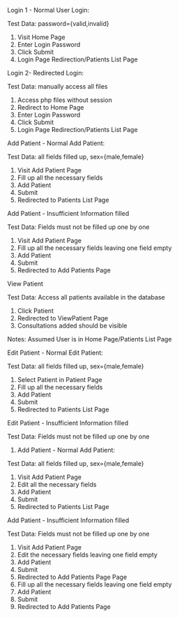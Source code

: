 Login 1 - Normal User Login:

Test Data: password={valid,invalid}

1. Visit Home Page
2. Enter Login Password
3. Click Submit
4. Login Page Redirection/Patients List Page

Login 2- Redirected Login:

Test Data: manually access all files

1. Access php files without session
2. Redirect to Home Page
2. Enter Login Password
3. Click Submit
4. Login Page Redirection/Patients List Page

Add Patient - Normal Add Patient:

Test Data: all fields filled up, sex={male,female}

1. Visit Add Patient Page
2. Fill up all the necessary fields
3. Add Patient
4. Submit
5. Redirected to Patients List Page

Add Patient - Insufficient Information filled

Test Data: Fields must not be filled up one by one

1. Visit Add Patient Page
2. Fill up all the necessary fields leaving one field empty
3. Add Patient
4. Submit
5. Redirected to Add Patients Page

View Patient

Test Data: Access all patients available in the database

1. Click Patient
2. Redirected to ViewPatient Page
3. Consultations added should be visible

Notes: Assumed User is in Home Page/Patients List Page

Edit Patient - Normal Edit Patient:

Test Data: all fields filled up, sex={male,female}

1. Select Patient in Patient Page
2. Fill up all the necessary fields
3. Add Patient
4. Submit
5. Redirected to Patients List Page

Edit Patient - Insufficient Information filled

Test Data: Fields must not be filled up one by one

1. Add Patient - Normal Add Patient:

Test Data: all fields filled up, sex={male,female}

1. Visit Add Patient Page
2. Edit all the necessary fields
3. Add Patient
4. Submit
5. Redirected to Patients List Page

Add Patient - Insufficient Information filled

Test Data: Fields must not be filled up one by one

1. Visit Add Patient Page
2. Edit the necessary fields leaving one field empty
3. Add Patient
4. Submit
5. Redirected to Add Patients Page Page
2. Fill up all the necessary fields leaving one field empty
3. Add Patient
4. Submit
5. Redirected to Add Patients Page